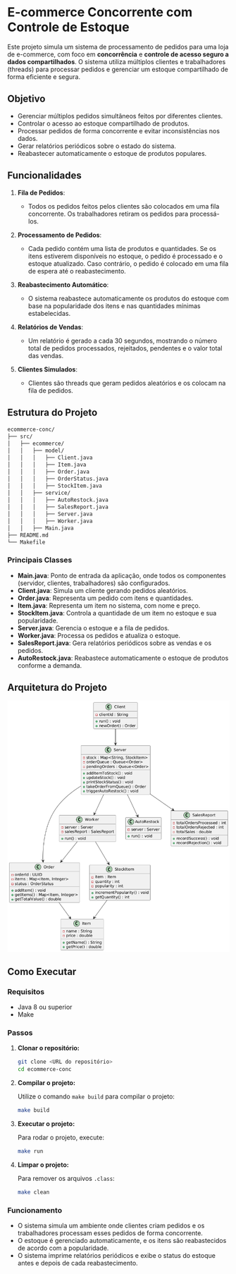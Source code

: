 # E-commerce Concorrente com Controle de Estoque

Este projeto simula um sistema de processamento de pedidos para uma loja de e-commerce, com foco em **concorrência** e **controle de acesso seguro a dados compartilhados**. O sistema utiliza múltiplos clientes e trabalhadores (threads) para processar pedidos e gerenciar um estoque compartilhado de forma eficiente e segura.

## Objetivo

- Gerenciar múltiplos pedidos simultâneos feitos por diferentes clientes.
- Controlar o acesso ao estoque compartilhado de produtos.
- Processar pedidos de forma concorrente e evitar inconsistências nos dados.
- Gerar relatórios periódicos sobre o estado do sistema.
- Reabastecer automaticamente o estoque de produtos populares.

## Funcionalidades

1. **Fila de Pedidos**: 
   - Todos os pedidos feitos pelos clientes são colocados em uma fila concorrente. Os trabalhadores retiram os pedidos para processá-los.
   
2. **Processamento de Pedidos**: 
   - Cada pedido contém uma lista de produtos e quantidades. Se os itens estiverem disponíveis no estoque, o pedido é processado e o estoque atualizado. Caso contrário, o pedido é colocado em uma fila de espera até o reabastecimento.

3. **Reabastecimento Automático**: 
   - O sistema reabastece automaticamente os produtos do estoque com base na popularidade dos itens e nas quantidades mínimas estabelecidas.

4. **Relatórios de Vendas**: 
   - Um relatório é gerado a cada 30 segundos, mostrando o número total de pedidos processados, rejeitados, pendentes e o valor total das vendas.

5. **Clientes Simulados**:
   - Clientes são threads que geram pedidos aleatórios e os colocam na fila de pedidos.

## Estrutura do Projeto

```
ecommerce-conc/
├── src/
│   ├── ecommerce/
│   │   ├── model/
│   │   │   ├── Client.java
│   │   │   ├── Item.java
│   │   │   ├── Order.java
│   │   │   ├── OrderStatus.java
│   │   │   ├── StockItem.java
│   │   ├── service/
│   │   │   ├── AutoRestock.java
│   │   │   ├── SalesReport.java
│   │   │   ├── Server.java
│   │   │   ├── Worker.java
│   │   ├── Main.java
├── README.md
└── Makefile
```

### Principais Classes

- **Main.java**: Ponto de entrada da aplicação, onde todos os componentes (servidor, clientes, trabalhadores) são configurados.
- **Client.java**: Simula um cliente gerando pedidos aleatórios.
- **Order.java**: Representa um pedido com itens e quantidades.
- **Item.java**: Representa um item no sistema, com nome e preço.
- **StockItem.java**: Controla a quantidade de um item no estoque e sua popularidade.
- **Server.java**: Gerencia o estoque e a fila de pedidos.
- **Worker.java**: Processa os pedidos e atualiza o estoque.
- **SalesReport.java**: Gera relatórios periódicos sobre as vendas e os pedidos.
- **AutoRestock.java**: Reabastece automaticamente o estoque de produtos conforme a demanda.

## Arquitetura do Projeto 
![Arquitetura do Sistema](./assets/arquitetura.png)

## Como Executar

### Requisitos

- Java 8 ou superior
- Make

### Passos

1. **Clonar o repositório:**

   ```bash
   git clone <URL do repositório>
   cd ecommerce-conc
   ```

2. **Compilar o projeto:**

   Utilize o comando `make build` para compilar o projeto:

   ```bash
   make build
   ```

3. **Executar o projeto:**

   Para rodar o projeto, execute:

   ```bash
   make run
   ```

4. **Limpar o projeto:**

   Para remover os arquivos `.class`:

   ```bash
   make clean
   ```

### Funcionamento

- O sistema simula um ambiente onde clientes criam pedidos e os trabalhadores processam esses pedidos de forma concorrente.
- O estoque é gerenciado automaticamente, e os itens são reabastecidos de acordo com a popularidade.
- O sistema imprime relatórios periódicos e exibe o status do estoque antes e depois de cada reabastecimento.
